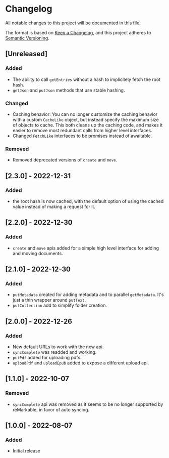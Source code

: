 Changelog
=========

All notable changes to this project will be documented in this file.

The format is based on [Keep a Changelog](https://keepachangelog.com/en/1.0.0/),
and this project adheres to [Semantic Versioning](https://semver.org/spec/v2.0.0.html).

## [Unreleased]

### Added

- The ability to call `getEntries` without a hash to implicitely fetch the root
  hash.
- `getJson` and `putJson` methods that use stable hashing.

### Changed

- Caching behavior: You can no longer customize the caching behavior with a
  custom `CacheLike` object, but instead specify the maximum size of objects to
  cache. This both cleans up the caching code, and makes it easier to remove
  most redundant calls from higher level interfaces.
- Changed `FetchLike` interfaces to be promises instead of awaitable.

### Removed

- Removed deprecated versions of `create` and `move`.

## [2.3.0] - 2022-12-31

### Added

- the root hash is now cached, with the default option of using the cached
  value instead of making a request for it.

## [2.2.0] - 2022-12-30

### Added

- `create` and `move` apis added for a simple high level interface for adding
  and moving documents.

## [2.1.0] - 2022-12-30

### Added

- `putMetadata` created for adding metadata and to parallel `getMetadata`. It's
  just a thin wrapper around `putText`.
- `putCollection` add to simplify folder creation.

## [2.0.0] - 2022-12-26

### Added

- New default URLs to work with the new api.
- `syncComplete` was readded and working.
- `putPdf` added for uploading pdfs.
- `uploadPdf` and `uploadEpub` added to expose a different upload api.

## [1.1.0] - 2022-10-07

### Removed

- `syncComplete` api was removed as it seems to be no longer supported by
  reMarkable, in favor of auto syncing.

## [1.0.0] - 2022-08-07

### Added

- Initial release
